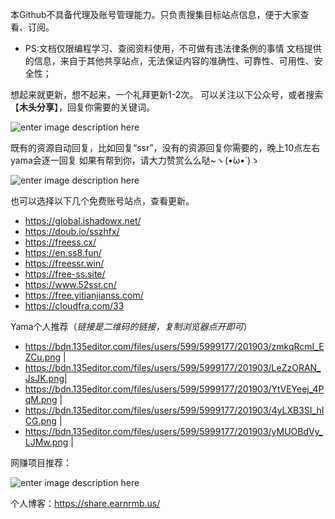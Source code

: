本Github不具备代理及账号管理能力。只负责搜集目标站点信息，便于大家查看、订阅。

- PS:文档仅限编程学习、查阅资料使用，不可做有违法律条例的事情
文档提供的信息，来自于其他共享站点，无法保证内容的准确性、可靠性、可用性、安全性；

想起来就更新，想不起来，一个礼拜更新1-2次。
可以关注以下公众号，或者搜索【**木头分享**】，回复你需要的关键词。

![enter image description here](https://share.earnrmb.us/wp-content/uploads/2019/02/%E7%94%B5%E8%84%91%E6%AC%A2%E4%B9%90%E5%A4%9A-150x150.jpg)

既有的资源自动回复，比如回复“ssr”，没有的资源回复你需要的，晚上10点左右yama会逐一回复
如果有帮到你，请大力赞赏么么哒~ヽ(•̀ω•́ )ゝ

![enter image description here](https://i.loli.net/2019/03/04/5c7ce74ad734a.jpg)

也可以选择以下几个免费账号站点，查看更新。
- https://global.ishadowx.net/	
- https://doub.io/sszhfx/
- https://freess.cx/	
- https://en.ss8.fun/	
- https://freessr.win/	
- https://free-ss.site/
- https://www.52ssr.cn/
- https://free.yitianjianss.com/	
- https://cloudfra.com/33

Yama个人推荐（*链接是二维码的链接，复制浏览器点开即可*）
- https://bdn.135editor.com/files/users/599/5999177/201903/zmkqRcmI_EZCu.png |
- https://bdn.135editor.com/files/users/599/5999177/201903/LeZzORAN_JsJK.png| 
- https://bdn.135editor.com/files/users/599/5999177/201903/YtVEYeej_4PqM.png | 
- https://bdn.135editor.com/files/users/599/5999177/201903/4yLXB3SI_hICG.png |  
- https://bdn.135editor.com/files/users/599/5999177/201903/yMUOBdVy_LJMw.png | 

网赚项目推荐：

![enter image description here](https://share.earnrmb.us/wp-content/uploads/2019/03/qrcode_for_gh_6da9c954a738_430-150x150.jpg)

个人博客：<https://share.earnrmb.us/>
 
